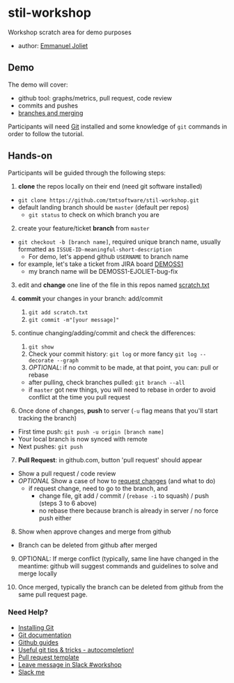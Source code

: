 # stil-workshop
Workshop scratch area for demo purposes

* author: [Emmanuel Joliet](https://tmt-stil.slack.com/team/ejoliet)

## Demo

The demo will cover:

* github tool: graphs/metrics, pull request, code review
* commits and pushes
* [branches and merging](https://www.atlassian.com/git/tutorials/using-branches)

Participants will need [Git](https://git-scm.com/) installed and some knowledge of `git` commands in order to follow the tutorial.

## Hands-on

Participants will be guided through the following steps:

1. **clone** the repos locally on their end (need git software installed)
  * `git clone https://github.com/tmtsoftware/stil-workshop.git` 
  * default landing branch should be `master` (default per repos)
    * `git status` to check on which branch you are

2. create your feature/ticket **branch** from `master` 
  * `git checkout -b [branch name]`, required unique branch name, usually formatted as `ISSUE-ID-meaningful-short-description`
    * For demo, let's append github `USERNAME` to branch name
  * for example, let's take a  ticket from JIRA board [DEMOSS1](https://tmt-project.atlassian.net/secure/RapidBoard.jspa?rapidView=14&projectKey=DEMOSS1&view=planning&selectedIssue=DEMOSS1-15)
    * my branch name will be DEMOSS1-EJOLIET-bug-fix
3. edit and **change** one line of the file in this repos named [scratch.txt](scratch.txt)
4. **commit** your changes in your branch: add/commit
    1. `git add scratch.txt`
    2. `git commit -m"[your message]"`
5. continue changing/adding/commit and check the differences:
    1. `git show`
    2. Check your commit history: `git log` or more fancy `git log --decorate --graph`
    3. *OPTIONAL*: if no commit to be made, at that point, you can: pull or rebase
     * after pulling, check branches pulled: `git branch --all`
     * if `master` got new things, you will need to rebase in order to avoid conflict at the time you pull request

6. Once done of changes, **push** to server (`-u` flag means that you'll start tracking the branch)
  * First time push: `git push -u origin [branch name]`
  * Your local branch is now synced with remote
  * Next pushes: `git push`

7. **Pull Request**: in github.com, button 'pull request' should appear
  * Show a pull request / code review
  * *OPTIONAL* Show a case of how to [request changes](https://help.github.com/articles/about-pull-request-reviews/)  (and what to do)
    * if request change, need to go to the branch, and
        * change file, git add / commit / (`rebase -i` to squash) / push (steps 3 to 6 above)
        * no rebase there because branch is already in server / no force push either

8. Show when approve changes and merge from github
  * Branch can be deleted from github after merged

9. OPTIONAL: If merge conflict (typically, same line have changed in the meantime: github will suggest commands and guidelines to solve and merge locally

10. Once merged, typically the branch can be deleted from github from the same pull request page.


### Need Help?

* [Installing Git](https://git-scm.com/book/en/v2/Getting-Started-Installing-Git)
* [Git documentation](https://git-scm.com/docs)
* [Github guides](https://guides.github.com)
* [Useful git tips & tricks - autocompletion!](https://git-scm.com/book/en/v1/Git-Basics-Tips-and-Tricks)
* [Pull request template](https://help.github.com/articles/creating-a-pull-request-template-for-your-repository/)
* [Leave message in Slack #workshop](https://tmt-stil.slack.com/messages/C4JV40FRD)
* [Slack me](https://tmt-stil.slack.com/messages/@ejoliet)
